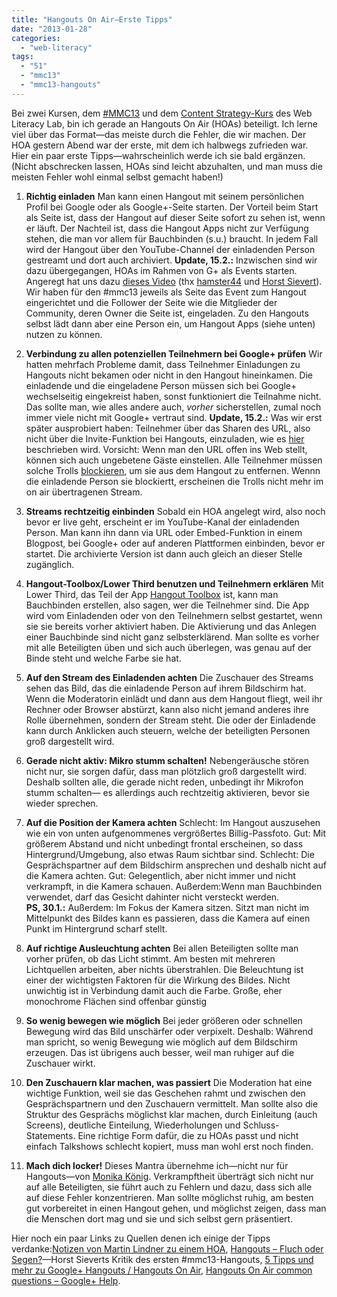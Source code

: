 ```yaml
---
title: "Hangouts On Air—Erste Tipps"
date: "2013-01-28"
categories: 
  - "web-literacy"
tags: 
  - "51"
  - "mmc13"
  - "mmc13-hangouts"
---
```


Bei zwei Kursen, dem [#MMC13](http://howtomooc.org/ "#MMC13 - der Open MOOC-Maker Course 2013 - Offene Online-Kurse konzipieren, planen und durchführen - gewusst wie!") und dem [Content Strategy-Kurs](http://wll.fh-joanneum.at/2013/01/content-strategy-wochenruckblick/ "Content Strategy Wochenrückblick – Web Literacy Lab") des Web Literacy Lab, bin ich gerade an Hangouts On Air (HOAs) beteiligt. Ich lerne viel über das Format—das meiste durch die Fehler, die wir machen. Der HOA gestern Abend war der erste, mit dem ich halbwegs zufrieden war. Hier ein paar erste Tipps—wahrscheinlich werde ich sie bald ergänzen. (Nicht abschrecken lassen, HOAs sind leicht abzuhalten, und man muss die meisten Fehler wohl einmal selbst gemacht haben!)

1. **Richtig einladen** Man kann einen Hangout mit seinem persönlichen Profil bei Google oder als Google+-Seite starten. Der Vorteil beim Start als Seite ist, dass der Hangout auf dieser Seite sofort zu sehen ist, wenn er läuft. Der Nachteil ist, dass die Hangout Apps nicht zur Verfügung stehen, die man vor allem für Bauchbinden (s.u.) braucht. In jedem Fall wird der Hangout über den YouTube-Channel der einladenden Person gestreamt und dort auch archiviert. **Update, 15.2.:** Inzwischen sind wir dazu übergegangen, HOAs im Rahmen von G+ als Events starten. Angeregt hat uns dazu [dieses Video](http://www.youtube.com/watch?v=ZOzcVxdmVGM&feature=youtu.be "How To: Hangouts on Air mit Google+ Events - #51 Padlive - YouTube") (thx [hamster44](https://twitter.com/hamster44 "hamster (hamster44) on Twitter") und [Horst Sievert](https://twitter.com/hosi1709 "Horst Sievert (hosi1709) on Twitter")). Wir haben für den #mmc13 jeweils als Seite das Event zum Hangout eingerichtet und die Follower der Seite wie die Mitglieder der Community, deren Owner die Seite ist, eingeladen. Zu den Hangouts selbst lädt dann aber eine Person ein, um Hangout Apps (siehe unten) nutzen zu können.
    
2. **Verbindung zu allen potenziellen Teilnehmern bei Google+ prüfen** Wir hatten mehrfach Probleme damit, dass Teilnehmer Einladungen zu Hangouts nicht bekamen oder nicht in den Hangout hineinkamen. Die einladende und die eingeladene Person müssen sich bei Google+ wechselseitig eingekreist haben, sonst funktioniert die Teilnahme nicht. Das sollte man, wie alles andere auch, _vorher_ sicherstellen, zumal noch immer viele nicht mit Google+ vertraut sind. **Update, 15.2.:** Was wir erst später ausprobiert haben: Teilnehmer über das Sharen des URL, also nicht über die Invite-Funktion bei Hangouts, einzuladen, wie es [hier](http://support.google.com/plus/bin/answer.py?hl=en&answer=2459411 "Hangouts On Air common questions - Google+ Help") beschrieben wird. Vorsicht: Wenn man den URL offen ins Web stellt, können sich auch ungebetene Gäste einstellen. Alle Teilnehmer müssen solche Trolls [blockieren](http://support.google.com/plus/bin/answer.py?hl=de&answer=1623981 "Personen in Hangouts blockieren - Google+-Hilfe"), um sie aus dem Hangout zu entfernen. Wennn die einladende Person sie blockiertt, erscheinen die Trolls nicht mehr im on air übertragenen Stream.
    
3. **Streams rechtzeitig einbinden** Sobald ein HOA angelegt wird, also noch bevor er live geht, erscheint er im YouTube-Kanal der einladenden Person. Man kann ihn dann via URL oder Embed-Funktion in einem Blogpost, bei Google+ oder auf anderen Plattformen einbinden, bevor er startet. Die archivierte Version ist dann auch gleich an dieser Stelle zugänglich.
    
4. **Hangout-Toolbox/Lower Third benutzen und Teilnehmern erklären** Mit Lower Third, das Teil der App [Hangout Toolbox](https://plus.google.com/110344475746210074770/posts "Hangout Toolbox - Google+") ist, kann man Bauchbinden erstellen, also sagen, wer die Teilnehmer sind. Die App wird vom Einladenden oder von den Teilnehmern selbst gestartet, wenn sie sie bereits vorher aktiviert haben. Die Aktivierung und das Anlegen einer Bauchbinde sind nicht ganz selbsterklärend. Man sollte es vorher mit alle Beteiligten üben und sich auch überlegen, was genau auf der Binde steht und welche Farbe sie hat.
    
5. **Auf den Stream des Einladenden achten** Die Zuschauer des Streams sehen das Bild, das die einladende Person auf ihrem Bildschirm hat. Wenn die Moderatorin einlädt und dann aus dem Hangout fliegt, weil ihr Rechner oder Browser abstürzt, kann also nicht jemand anderes ihre Rolle übernehmen, sondern der Stream steht. Die oder der Einladende kann durch Anklicken auch steuern, welche der beteiligten Personen groß dargestellt wird.
    
6. **Gerade nicht aktiv: Mikro stumm schalten!** Nebengeräusche stören nicht nur, sie sorgen dafür, dass man plötzlich groß dargestellt wird. Deshalb sollten alle, die gerade nicht reden, unbedingt ihr Mikrofon stumm schalten— es allerdings auch rechtzeitig aktivieren, bevor sie wieder sprechen.
    
7. **Auf die Position der Kamera achten** Schlecht: Im Hangout auszusehen wie ein von unten aufgenommenes vergrößertes Billig-Passfoto. Gut: Mit größerem Abstand und nicht unbedingt frontal erscheinen, so dass Hintergrund/Umgebung, also etwas Raum sichtbar sind. Schlecht: Die Gesprächspartner auf dem Bildschirm ansprechen und deshalb nicht auf die Kamera achten. Gut: Gelegentlich, aber nicht immer und nicht verkrampft, in die Kamera schauen. Außerdem:Wenn man Bauchbinden verwendet, darf das Gesicht dahinter nicht versteckt werden.  
    **PS, 30.1.:** Außerdem: Im Fokus der Kamera sitzen. Sitzt man nicht im Mittelpunkt des Bildes kann es passieren, dass die Kamera auf einen Punkt im Hintergrund scharf stellt.
    
8. **Auf richtige Ausleuchtung achten** Bei allen Beteiligten sollte man vorher prüfen, ob das Licht stimmt. Am besten mit mehreren Lichtquellen arbeiten, aber nichts überstrahlen. Die Beleuchtung ist einer der wichtigsten Faktoren für die Wirkung des Bildes. Nicht unwichtig ist in Verbindung damit auch die Farbe. Große, eher monochrome Flächen sind offenbar günstig
    
9. **So wenig bewegen wie möglich** Bei jeder größeren oder schnellen Bewegung wird das Bild unschärfer oder verpixelt. Deshalb: Während man spricht, so wenig Bewegung wie möglich auf dem Bildschirm erzeugen. Das ist übrigens auch besser, weil man ruhiger auf die Zuschauer wirkt.
    
10. **Den Zuschauern klar machen, was passiert** Die Moderation hat eine wichtige Funktion, weil sie das Geschehen rahmt und zwischen den Gesprächspartnern und den Zuschauern vermittelt. Man sollte also die Struktur des Gesprächs möglichst klar machen, durch Einleitung (auch Screens), deutliche Einteilung, Wiederholungen und Schluss-Statements. Eine richtige Form dafür, die zu HOAs passt und nicht einfach Talkshows schlecht kopiert, muss man wohl erst noch finden.
    
11. **Mach dich locker!** Dieses Mantra übernehme ich—nicht nur für Hangouts—von [Monika König](http://lernspielwiese.wordpress.com/ "Lernspielwiese | Hauptsache was gelernt!"). Verkrampftheit überträgt sich nicht nur auf alle Beteiligten, sie führt auch zu Fehlern und dazu, dass sich alle auf diese Fehler konzentrieren. Man sollte möglichst ruhig, am besten gut vorbereitet in einen Hangout gehen, und möglichst zeigen, dass man die Menschen dort mag und sie und sich selbst gern präsentiert.
    

Hier noch ein paar Links zu Quellen denen ich einige der Tipps verdanke:[Notizen von Martin Lindner zu einem HOA](https://plus.google.com/102484891814321353019/posts/3SDVXkXweHp "Martin Lindner - Google+ - wir machen einen hangout on air zu enterprise moocs ……"), [Hangouts – Fluch oder Segen?](http://hosikurse.wordpress.com/2013/01/19/hangouts-fluch-oder-segen/ "Hangouts – Fluch oder Segen? | online")—Horst Sieverts Kritik des ersten #mmc13-Hangouts, [5 Tipps und mehr zu Google+ Hangouts / Hangouts On Air](http://www.doschu.com/2013/01/5-tipps-und-mehr-zu-google-hangouts-hangouts-on-air/ "5 Tipps und mehr zu Google+ Hangouts / Hangouts On Air | DoSchu.Com"), [Hangouts On Air common questions – Google+ Help](http://support.google.com/plus/bin/answer.py?hl=en&answer=2459411 "Hangouts On Air common questions - Google+ Help").
